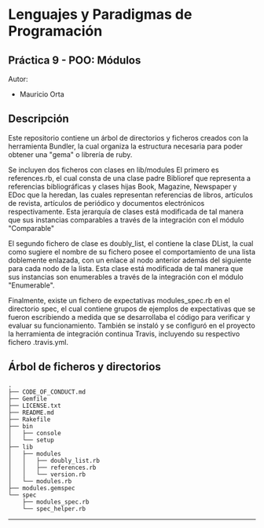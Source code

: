 Lenguajes y Paradigmas de Programación
==================


Práctica 9 - POO: Módulos
-----------

Autor:

* Mauricio Orta

Descripción
----------------------

Este repositorio contiene un árbol de directorios y ficheros creados con la herramienta Bundler, la cual organiza la estructura necesaria para 
poder obtener una "gema" o librería de ruby.

Se incluyen dos ficheros con clases en lib/modules El primero es references.rb, el cual consta de una clase padre Biblioref que representa a referencias bibliográficas
y clases hijas Book, Magazine, Newspaper y EDoc que la heredan, las cuales representan referencias de libros, artículos de revista, artículos de periódico y documentos
electrónicos respectivamente. Esta jerarquía de clases está modificada de tal manera que sus instancias comparables a través de la integración con el módulo "Comparable"

El segundo fichero de clase es doubly_list, el contiene la clase DList, la cual como sugiere el nombre de su fichero posee el comportamiento de
una lista doblemente enlazada, con un enlace al nodo anterior además del siguiente para cada nodo de la lista. Esta clase está modificada de tal 
manera que sus instancias son enumerables a través de la integración con el módulo "Enumerable".


Finalmente, existe un fichero de expectativas modules_spec.rb en el directorio spec, el cual contiene grupos de ejemplos de expectativas
que se fueron escribiendo a medida que se desarrollaba el código para verificar y evaluar su funcionamiento. También se instaló y se configuró en el
proyecto la herramienta de integración continua Travis, incluyendo su respectivo fichero .travis.yml.


Árbol de ficheros y directorios
-------------------------------
``` 
.
├── CODE_OF_CONDUCT.md
├── Gemfile
├── LICENSE.txt
├── README.md
├── Rakefile
├── bin
│   ├── console
│   └── setup
├── lib
│   ├── modules
│   │   ├── doubly_list.rb
│   │   ├── references.rb
│   │   └── version.rb
│   └── modules.rb
├── modules.gemspec
└── spec
    ├── modules_spec.rb
    └── spec_helper.rb

``` 
    
---------------------------